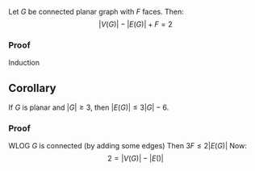Let $G$ be connected planar graph with $F$ faces.
Then:
$$
\lvert V(G) \rvert -\lvert E(G) \rvert + F = 2
$$
### Proof
Induction

## Corollary
If $G$ is planar and $\lvert G \rvert\geq 3$, then $\lvert E(G) \rvert\leq 3\lvert G \rvert-6$.
### Proof
WLOG $G$ is connected (by adding some edges)
Then $3F\leq 2\lvert E(G) \rvert$
Now:
$$
2=\lvert V(G) \rvert -\lvert E() \rvert 
$$